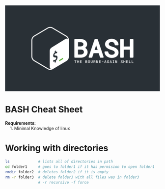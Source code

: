 ![BASH Logo](bash.jpg)

# **BASH Cheat Sheet**

**Requirements:**  
&nbsp;&nbsp;&nbsp;&nbsp;1. Minimal Knowledge of linux

# Working with directories

```bash
ls             # lists all of directories in path
cd folder1     # goes to folder1 if it has permision to open folder1
rmdir folder2  # deletes folder2 if it is empty
rm -r folder3  # delete folder3 with all files was in folder3
			   # -r recursive -f force
```
